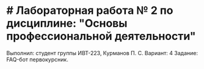 # # Лабораторная работа № 2 по дисциплине: "Основы профессиональной деятельности"
Выполнил: студент группы ИВТ-223, Курманов П. С.
Вариант: 4
Задание: FAQ-бот первокурсник.
